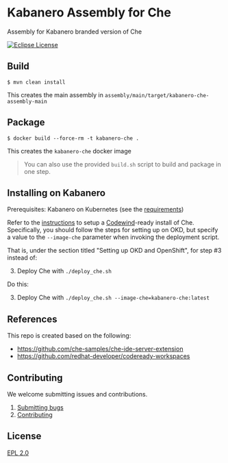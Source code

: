 # Kabanero Assembly for Che

Assembly for Kabanero branded version of Che

[![Eclipse License](https://img.shields.io/badge/license-Eclipse-brightgreen.svg)](https://www.eclipse.org/legal/epl-2.0/)

## Build

`$ mvn clean install`

This creates the main assembly in `assembly/main/target/kabanero-che-assembly-main`

## Package

`$ docker build --force-rm -t kabanero-che .`

This creates the `kabanero-che` docker image

> You can also use the provided `build.sh` script to build and package in one step.

## Installing on Kabanero

Prerequisites: Kabanero on Kubernetes (see the [requirements](https://github.com/kabanero-io/roadmap/blob/master/README.md#kabanero-foundation-in-a-kubernetes-cluster-prerequisites))

Refer to the [instructions](https://www.eclipse.org/codewind/installoncloud.html) to setup a [Codewind](https://codewind.dev)-ready install of Che. Specifically, you should follow the steps for setting up on OKD, but specify a value to the `--image-che` parameter when invoking the deployment script.

That is, under the section titled "Setting up OKD and OpenShift", for step #3 instead of:

3. Deploy Che with `./deploy_che.sh`

Do this:

3. Deploy Che with `./deploy_che.sh --image-che=kabanero-che:latest`

## References

This repo is created based on the following:

- https://github.com/che-samples/che-ide-server-extension
- https://github.com/redhat-developer/codeready-workspaces

## Contributing

We welcome submitting issues and contributions.

1. [Submitting bugs](https://github.com/kabanero-io/kabanero-che/issues)
2. [Contributing](CONTRIBUTING.md)

## License

[EPL 2.0](https://www.eclipse.org/legal/epl-2.0/)

